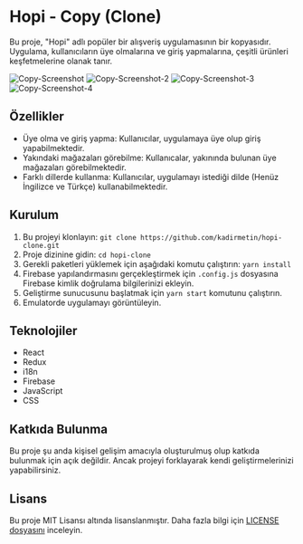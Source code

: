# Hopi - Copy (Clone)

Bu proje, "Hopi" adlı popüler bir alışveriş uygulamasının bir kopyasıdır. Uygulama, kullanıcıların üye olmalarına ve giriş yapmalarına, çeşitli ürünleri keşfetmelerine olanak tanır.

![Copy-Screenshot](https://play-lh.googleusercontent.com/3qy-JNrELawQBPIoSJk1cIvfHDavmlhRE-Rrjc7KSlTXgYLXcpKJ73PQW37wyiFjvMw=w2560-h1440-rw)
![Copy-Screenshot-2](https://play-lh.googleusercontent.com/4UV_VFGp6eekMLcfawlhLQa6nqoQWon5ZDBHw1QuckAMidp9Nnct8GXKepMLpb3Do5g=w2560-h1440-rw)
![Copy-Screenshot-3](https://play-lh.googleusercontent.com/hAnj0B5ktFZn6JdAXS2fXuGmvCxLP-JxuaE4kUC3ym_ZNSapm3sf2OBG_87nIZLOsU8=w2560-h1440-rw)
![Copy-Screenshot-4](https://play-lh.googleusercontent.com/lVm_m7g1xGy4TThEvNkIXTpMIAHR8lCnP_QXHOzb0nIwt418WqySe2R66zv_UbN1qrA=w2560-h1440-rw)

## Özellikler

- Üye olma ve giriş yapma: Kullanıcılar, uygulamaya üye olup giriş yapabilmektedir.
- Yakındaki mağazaları görebilme: Kullanıcalar, yakınında bulunan üye mağazaları görebilmektedir.
- Farklı dillerde kullanma: Kullanıcılar, uygulamayı istediği dilde (Henüz İngilizce ve Türkçe) kullanabilmektedir.

## Kurulum

1. Bu projeyi klonlayın: `git clone https://github.com/kadirmetin/hopi-clone.git`
2. Proje dizinine gidin: `cd hopi-clone`
3. Gerekli paketleri yüklemek için aşağıdaki komutu çalıştırın: `yarn install`
4. Firebase yapılandırmasını gerçekleştirmek için `.config.js` dosyasına Firebase kimlik doğrulama bilgilerinizi ekleyin.
5. Geliştirme sunucusunu başlatmak için `yarn start` komutunu çalıştırın.
6. Emulatorde uygulamayı görüntüleyin.

## Teknolojiler

- React
- Redux
- i18n
- Firebase
- JavaScript
- CSS

## Katkıda Bulunma

Bu proje şu anda kişisel gelişim amacıyla oluşturulmuş olup katkıda bulunmak için açık değildir. Ancak projeyi forklayarak kendi geliştirmelerinizi yapabilirsiniz.

## Lisans

Bu proje MIT Lisansı altında lisanslanmıştır. Daha fazla bilgi için [LICENSE dosyasını](LICENSE) inceleyin.
